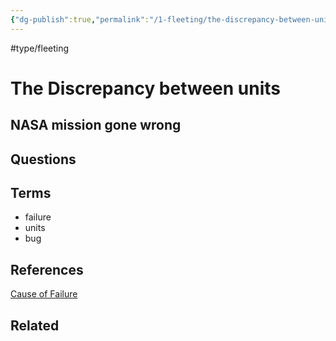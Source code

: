 ```yaml
---
{"dg-publish":true,"permalink":"/1-fleeting/the-discrepancy-between-units/","created":"2023-08-05T04:29:29.969-06:00","updated":"2023-08-17T09:20:05.002-06:00"}
---
```


#type/fleeting

# The Discrepancy between units

NASA mission gone wrong
 
---
## Questions
## Terms
- failure
- units
- bug
## References
[Cause of Failure](https://en.wikipedia.org/wiki/Mars_Climate_Orbiter#Cause_of_failure)
## Related